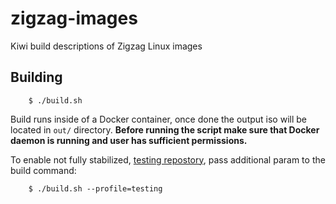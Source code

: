 # zigzag-images

Kiwi build descriptions of Zigzag Linux images

## Building

        $ ./build.sh

Build runs inside of a Docker container, once done the output iso will be located in `out/` directory. **Before running the script make sure that Docker daemon is running and user has sufficient permissions.**

To enable not fully stabilized, [testing repostory](https://build.opensuse.org/project/show/home:mkrwc:zigzag:testing), pass additional param to the build command:

        $ ./build.sh --profile=testing
